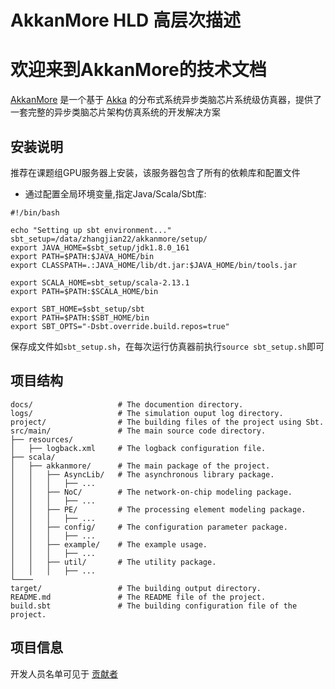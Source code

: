 # AkkanMore HLD 高层次描述

# 欢迎来到AkkanMore的技术文档

[AkkanMore](https://github.com/Ralap-Jee/akkanmore/) 是一个基于 [Akka](https://akka.io/) 的分布式系统异步类脑芯片系统级仿真器，提供了一套完整的异步类脑芯片架构仿真系统的开发解决方案

## 安装说明

推荐在课题组GPU服务器上安装，该服务器包含了所有的依赖库和配置文件

* 通过配置全局环境变量,指定Java/Scala/Sbt库:

```shell
#!/bin/bash

echo "Setting up sbt environment..."
sbt_setup=/data/zhangjian22/akkanmore/setup/
export JAVA_HOME=$sbt_setup/jdk1.8.0_161
export PATH=$PATH:$JAVA_HOME/bin
export CLASSPATH=.:JAVA_HOME/lib/dt.jar:$JAVA_HOME/bin/tools.jar

export SCALA_HOME=sbt_setup/scala-2.13.1
export PATH=$PATH:$SCALA_HOME/bin

export SBT_HOME=$sbt_setup/sbt
export PATH=$PATH:$SBT_HOME/bin
export SBT_OPTS="-Dsbt.override.build.repos=true"
```

保存成文件如`sbt_setup.sh`，在每次运行仿真器前执行`source sbt_setup.sh`即可

## 项目结构

    docs/                   # The documention directory.
    logs/                   # The simulation ouput log directory.
    project/                # The building files of the project using Sbt.
    src/main/               # The main source code directory.
    ├── resources/
    │   ├── logback.xml     # The logback configuration file.
    ├── scala/
    │   ├── akkanmore/      # The main package of the project.
    │   │   ├── AsyncLib/   # The asynchronous library package.
    │   │   │   ├── ...
    │   │   ├── NoC/        # The network-on-chip modeling package.
    │   │   │   ├── ...
    │   │   ├── PE/         # The processing element modeling package.
    │   │   │   ├── ...
    │   │   ├── config/     # The configuration parameter package.
    │   │   │   ├── ...
    │   │   ├── example/    # The example usage.
    │   │   │   ├── ...
    │   │   ├── util/       # The utility package.
    │   │   │   ├── ...
    └────
    target/                 # The building output directory.
    README.md               # The README file of the project.
    build.sbt               # The building configuration file of the project.

## 项目信息

开发人员名单可见于 [贡献者](https://github.com/Ralap-Jee/akkanmore/graphs/contributors)
